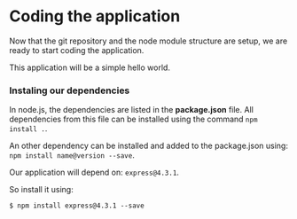 # Coding the application

Now that the git repository and the node module structure are setup, we are ready to start coding the application.

This application will be a simple hello world.

### Instaling our dependencies

In node.js, the dependencies are listed in the **package.json** file. All dependencies from this file can be installed using the command `npm install .`.

An other dependency can be installed and added to the package.json using: `npm install name@version --save`.

Our application will depend on: `express@4.3.1`.

So install it using:

```
$ npm install express@4.3.1 --save
```
